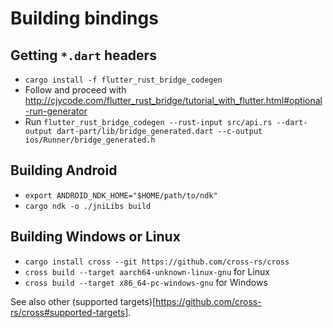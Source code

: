 # Building bindings

## Getting `*.dart` headers
- `cargo install -f flutter_rust_bridge_codegen`
- Follow and proceed with http://cjycode.com/flutter_rust_bridge/tutorial_with_flutter.html#optional-run-generator
- Run `flutter_rust_bridge_codegen --rust-input src/api.rs --dart-output dart-part/lib/bridge_generated.dart --c-output ios/Runner/bridge_generated.h`


## Building Android

- `export ANDROID_NDK_HOME="$HOME/path/to/ndk"`
- `cargo ndk -o ./jniLibs build`

## Building Windows or Linux

- `cargo install cross --git https://github.com/cross-rs/cross`
- `cross build --target aarch64-unknown-linux-gnu` for Linux
- `cross build --target x86_64-pc-windows-gnu` for Windows

See also other (supported targets)[https://github.com/cross-rs/cross#supported-targets].

